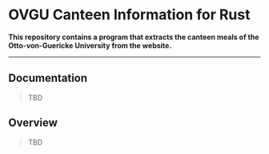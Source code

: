 # OVGU Canteen Information for Rust

**This repository contains a program that extracts the canteen meals of the Otto-von-Guericke University from the website.**

---


## Documentation

> TBD

## Overview

> TBD
